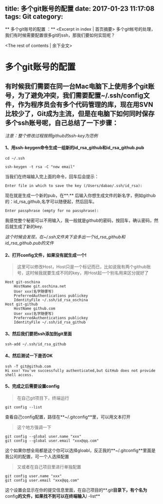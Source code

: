 title: 多个git账号的配置
date: 2017-01-23 11:17:08
tags: Git
category:
---

** 多个git账号的配置 ：** <Excerpt in index | 首页摘要\>
多个git帐号的处理，我们有时候需要配置很多git的ssh，那我们要如何实现呢？
<!-- more -->
<The rest of contents | 余下全文\>

# 多个git账号的配置

## 有时候我们需要在同一台Mac电脑下上使用多个git账号，为了避免冲突，我们需要配置~/.ssh/config文件，作为程序员会有多个代码管理的库，现在用SVN比较少了，Git成为主流，但是在电脑下如何同时保存多个ssh账号呢，自己总结了一下步骤：

*注意：整个修改过程按照github的ssh-key为范例*

#### 1、用ssh-keygen命令生成一组新的id_rsa_github和id_rsa_github.pub
```
cd ~/.ssh

ssh-keygen -t rsa -C "new email"
```
当我们在终端输入完上面的命令，回车后会提示：
```
Enter file in which to save the key (/Users/dabao/.ssh/id_rsa):
```
现在就是生成一个新的pub，在**:** 后输入你想生成文件的新名字，例如github的：id_rsa_github,名字可以随便起，然后回车。
```
Enter passphrase (empty for no passphrase):
```
我感觉整个秘密可以不用输入，我一般就是github的密码，按回车，确认密码，然后就生成了新的key.

*这个时候会发现，在~/.ssh文件夹下会多出一个id_rsa_github和id_rsa_github.pub的文件*

#### 2、打开config文件，如果没有就生成一个!
>这里可以修改Host，Host只是一个标记而已，比如说我有两个github账号，这时候我就要生成不同的key，用Host起一个别名用来区分就好了

```
Host git-oschina
    HostName git.oschina.net
    User xxx(名字随便写)
    PreferredAuthentications publickey
    IdentityFile ~/.ssh/id_rsa_oschina
Host git-github
    HostName github.com
    User xxx(名字随便写)
    PreferredAuthentications publickey
    IdentityFile ~/.ssh/id_rsa_github
```
#### 3、然后我们要把ssh添加到git里面
```
ssh-add ~/.ssh/id_rsa_github
```
#### 4、然后测试一下是否OK
```
ssh -T git@github.com
Hi xxx! You've successfully authenticated,but GitHub does not provide shell access.
```

#### 5、完成之后需要设置config
> 在自己git项目下，终端运行

```
git config --list
```
查看自己config配置，路径在**~/.gitconfig**里，可以用文本打开

> 这个地方强调一下

```
git config --global user.name "xxx"
git config --global user.email "xxx@qq.com"
```

这个如果你想全局都是这个你可以选择gloabl，反正我的**~/.gitconfig**里面是我公司的配置，可一个人选择配置

> 又或者在自己项目里进行单独配置

```
git config user.name "xxx"
git config user.email "xxx@qq.com"

```
这个设置会显示在你的提交信息里面，在自己项目的**.git**目录下，有个名为**config**的文件，如果找不到可以在终端输入**l -list**
